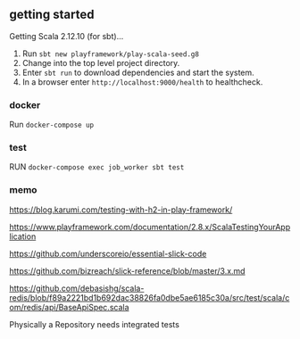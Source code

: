 ## getting started

Getting Scala 2.12.10 (for sbt)...

1. Run `sbt new playframework/play-scala-seed.g8`
2. Change into the top level project directory.
3. Enter `sbt run` to download dependencies and start the system.
4. In a browser enter `http://localhost:9000/health` to healthcheck.

### docker

Run `docker-compose up`

### test

RUN `docker-compose exec job_worker sbt test`

### memo

https://blog.karumi.com/testing-with-h2-in-play-framework/

https://www.playframework.com/documentation/2.8.x/ScalaTestingYourApplication

https://github.com/underscoreio/essential-slick-code

https://github.com/bizreach/slick-reference/blob/master/3.x.md

https://github.com/debasishg/scala-redis/blob/f89a2221bd1b692dac38826fa0dbe5ae6185c30a/src/test/scala/com/redis/api/BaseApiSpec.scala

Physically a Repository needs integrated tests
